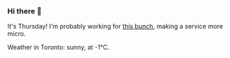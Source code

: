 ### Hi there :wave:

It's Thursday! I'm probably working for [this bunch](https://github.com/kohofinancial), making a service more micro.

Weather in Toronto: sunny, at -1°C.
